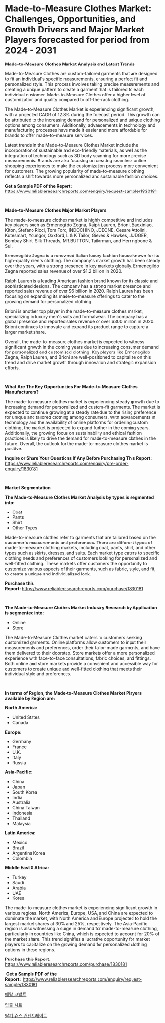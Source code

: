 <p><h1>Made-to-Measure Clothes Market: Challenges, Opportunities, and Growth Drivers and Major Market Players forecasted for period from 2024 - 2031</h1></p><p><strong>Made-to-Measure Clothes Market Analysis and Latest Trends</strong></p>
<p><p>Made-to-Measure Clothes are custom-tailored garments that are designed to fit an individual's specific measurements, ensuring a perfect fit and personalized style. This process involves taking precise measurements and creating a unique pattern to create a garment that is tailored to each individual customer. Made-to-Measure Clothes offer a higher level of customization and quality compared to off-the-rack clothing.</p><p>The Made-to-Measure Clothes Market is experiencing significant growth, with a projected CAGR of 12.8% during the forecast period. This growth can be attributed to the increasing demand for personalized and unique clothing options among consumers. Additionally, advancements in technology and manufacturing processes have made it easier and more affordable for brands to offer made-to-measure services.</p><p>Latest trends in the Made-to-Measure Clothes Market include the incorporation of sustainable and eco-friendly materials, as well as the integration of technology such as 3D body scanning for more precise measurements. Brands are also focusing on creating seamless online shopping experiences to make the customization process more convenient for customers. The growing popularity of made-to-measure clothing reflects a shift towards more personalized and sustainable fashion choices.</p></p>
<p><strong>Get a Sample PDF of the Report:&nbsp;</strong> <a href="https://www.reliableresearchreports.com/enquiry/request-sample/1830181">https://www.reliableresearchreports.com/enquiry/request-sample/1830181</a></p>
<p>&nbsp;</p>
<p><strong>Made-to-Measure Clothes Major Market Players</strong></p>
<p><p>The made-to-measure clothes market is highly competitive and includes key players such as Ermenegildo Zegna, Ralph Lauren, Brioni, Baoxiniao, Kiton, Stefano Ricci, Tom Ford, INDOCHINO, JOEONE, Cesare Attolini, Kutesmart, Youngor, Oxxford, L & K Tailor, Gieves & Hawkes, JUDGER, Bombay Shirt, Silk Threads, MR.BUTTON, Tailorman, and Herringbone & Sui.</p><p>Ermenegildo Zegna is a renowned Italian luxury fashion house known for its high-quality men's clothing. The company's market growth has been steady over the years, with a strong presence in key markets globally. Ermenegildo Zegna reported sales revenue of over $1.2 billion in 2020.</p><p>Ralph Lauren is a leading American fashion brand known for its classic and sophisticated designs. The company has a strong market presence and reported sales revenue of over $6 billion in 2020. Ralph Lauren has been focusing on expanding its made-to-measure offerings to cater to the growing demand for personalized clothing.</p><p>Brioni is another top player in the made-to-measure clothes market, specializing in luxury men's suits and formalwear. The company has a global presence and reported sales revenue of over $300 million in 2020. Brioni continues to innovate and expand its product range to capture a larger market share.</p><p>Overall, the made-to-measure clothes market is expected to witness significant growth in the coming years due to increasing consumer demand for personalized and customized clothing. Key players like Ermenegildo Zegna, Ralph Lauren, and Brioni are well-positioned to capitalize on this trend and drive market growth through innovation and strategic expansion efforts.</p></p>
<p>&nbsp;</p>
<p><strong>What Are The Key Opportunities For Made-to-Measure Clothes Manufacturers?</strong></p>
<p><p>The made-to-measure clothes market is experiencing steady growth due to increasing demand for personalized and custom-fit garments. The market is expected to continue growing at a steady rate due to the rising preference for unique and tailored clothing among consumers. With advancements in technology and the availability of online platforms for ordering custom clothing, the market is projected to expand further in the coming years. Additionally, the growing focus on sustainability and ethical fashion practices is likely to drive the demand for made-to-measure clothes in the future. Overall, the outlook for the made-to-measure clothes market is positive.</p></p>
<p><strong>Inquire or Share Your Questions If Any Before Purchasing This Report:</strong> <a href="https://www.reliableresearchreports.com/enquiry/pre-order-enquiry/1830181">https://www.reliableresearchreports.com/enquiry/pre-order-enquiry/1830181</a></p>
<p>&nbsp;</p>
<p><strong>Market Segmentation</strong></p>
<p><strong>The Made-to-Measure Clothes Market Analysis by types is segmented into:</strong></p>
<p><ul><li>Coat</li><li>Pants</li><li>Shirt</li><li>Other Types</li></ul></p>
<p><p>Made-to-measure clothes refer to garments that are tailored based on the customer's measurements and preferences. There are different types of made-to-measure clothing markets, including coat, pants, shirt, and other types such as skirts, dresses, and suits. Each market type caters to specific clothing needs and preferences of customers looking for personalized and well-fitted clothing. These markets offer customers the opportunity to customize various aspects of their garments, such as fabric, style, and fit, to create a unique and individualized look.</p></p>
<p><strong>Purchase this Report:&nbsp;</strong><a href="https://www.reliableresearchreports.com/purchase/1830181">https://www.reliableresearchreports.com/purchase/1830181</a></p>
<p>&nbsp;</p>
<p><strong>The Made-to-Measure Clothes Market Industry Research by Application is segmented into:</strong></p>
<p><ul><li>Online</li><li>Store</li></ul></p>
<p><p>The Made-to-Measure Clothes market caters to customers seeking customized garments. Online platforms allow customers to input their measurements and preferences, order their tailor-made garments, and have them delivered to their doorstep. Store markets offer a more personalized experience with face-to-face consultations, fabric choices, and fittings. Both online and store markets provide a convenient and accessible way for customers to create unique and well-fitted clothing that meets their individual style and preferences.</p></p>
<p>&nbsp;</p>
<p><strong>In terms of Region, the Made-to-Measure Clothes Market Players available by Region are:</strong></p>
<p>
    <p> <strong> North America: </strong>
        <ul>
            <li>United States</li>
            <li>Canada</li>
        </ul>
        </p> 
    <p> <strong> Europe: </strong>
        <ul>
            <li>Germany</li>
            <li>France</li>
            <li>U.K.</li>
            <li>Italy</li>
            <li>Russia</li>
        </ul>
        </p> 
    <p> <strong> Asia-Pacific: </strong>
        <ul>
            <li>China</li>
            <li>Japan</li>
            <li>South Korea</li>
            <li>India</li>
            <li>Australia</li>
            <li>China Taiwan</li>
            <li>Indonesia</li>
            <li>Thailand</li>
            <li>Malaysia</li>
        </ul>
        </p> 
    <p> <strong> Latin America: </strong>
        <ul>
            <li>Mexico</li>
            <li>Brazil</li>
            <li>Argentina Korea</li>
            <li>Colombia</li>
        </ul>
        </p> 
    <p> <strong> Middle East & Africa: </strong>
        <ul>
            <li>Turkey</li>
            <li>Saudi</li>
            <li>Arabia</li>
            <li>UAE</li>
            <li>Korea</li>
        </ul>
    </p>
    </p>
<p><p>The made-to-measure clothes market is experiencing significant growth in various regions. North America, Europe, USA, and China are expected to dominate the market, with North America and Europe projected to hold the largest market shares at 30% and 25%, respectively. The Asia-Pacific region is also witnessing a surge in demand for made-to-measure clothing, particularly in countries like China, which is expected to account for 20% of the market share. This trend signifies a lucrative opportunity for market players to capitalize on the growing demand for personalized clothing options in these regions.</p></p>
<p><strong>Purchase this Report: </strong><a href="https://www.reliableresearchreports.com/purchase/1830181">https://www.reliableresearchreports.com/purchase/1830181</a></p>
<p>&nbsp;<strong>Get a Sample PDF of the Report:&nbsp;&nbsp;</strong><a href="https://www.reliableresearchreports.com/enquiry/request-sample/1830181">https://www.reliableresearchreports.com/enquiry/request-sample/1830181</a></p>
<p><strong></strong></p>
<p><p><a href="https://github.com/Elenrrera7685/Market-Research-Report-List-1/blob/main/72947386761.md">메탈 코발트</a></p><p><a href="https://github.com/trmesnao7959541/Market-Research-Report-List-1/blob/main/89966676763.md">압출 시트</a></p><p><a href="https://github.com/sammyUltyylrich9067856/Market-Research-Report-List-1/blob/main/53925546762.md">딸기 쥬스 컨센트레이트</a></p></p>